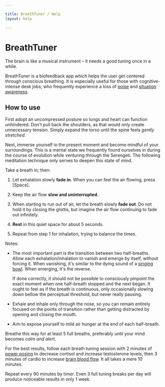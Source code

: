 ```yaml
---

title: BreathTuner / Help
layout: help

---
```


# BreathTuner #

The brain is like a musical instrument – it needs a good tuning once in a while.

BreathTuner is a biofeedback app which helps the user get centered through conscious breathing. It is especially useful for those with cognitive-intense desk jobs, who frequently experience a loss of [poise](http://dictionary.cambridge.org/dictionary/british/poise) and [situation awareness](http://en.wikipedia.org/wiki/Situation_awareness).

## How to use ##

First adopt an uncompressed posture so lungs and heart can function unhindered. Don't pull back the shoulders, as that would only create unnecessary tension. Simply expand the torso until the spine feels *gently stretched*.

Next, immerse yourself in the present moment and become mindful of your surroundings. This is a mental state we frequently found ourselves in during the course of evolution while venturing through the Serengeti. The following meditation technique only serves to deepen this state of mind.

Take a breath in; then:

1. Let exhalation slowly **fade in**. When you can feel the air flowing, press [Space].

2. Keep the air flow **slow and uninterrupted**.

3. When starting to run out of air, let the breath slowly **fade out**. Do not hold it by closing the glottis, but imagine the air flow continuing to fade out infinitely.

4. **Rest** in this quiet space for about 5 seconds.

5. Repeat from step 1 for inhalation, trying to balance the times.

Notes:

*   The most important part is the transition between two half-breaths. Allow each exhalation/inhalation to vanish and emerge by itself, without forcing it. When vanishing, it's similar to the dying sound of a [singing bowl](http://www.freesound.org/people/suburban%20grilla/sounds/2166/). When emerging, it's the reverse.

    If done correctly, it should not be possible to consciously pinpoint the exact moment when one half-breath stopped and the next began. It ought to feel as if the breath is continuous, only occasionally slowing down bellow the perceptual threshold, but never really pausing.

*   Exhale and inhale only through the nose, so you can remain entirely focused on the points of transition rather than getting distracted by opening and closing the mouth.

*   Aim to expose yourself to mild air hunger at the end of each half-breath.

Breathe this way for at least 5 full breaths, preferably until your mind becomes *calm and alert*.

For the best results, follow each breath tuning session with 2 minutes of [power posing](http://youtu.be/Ks-_Mh1QhMc) to decrease cortisol and increase testosterone levels, then 3 minutes of cardio to increase [brain blood flow](http://youtu.be/IK1nMQq67VI?t=13m00s). It all takes a mere 10 minutes.

Repeat every 90 minutes by timer. Even 3 full tuning breaks per day will produce noticeable results in only 1 week.
